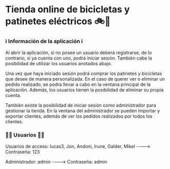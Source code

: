 # Tienda online de bicicletas y patinetes eléctricos 🚲🛴 
### ℹ️ Información de la aplicación ℹ️
Al abrir la aplicación, si no posee un usuario deberá registrarse, de lo contrario, si ya cuenta con uno, podrá iniciar sesión. También cabe la posibilidad de utilizar los usuarios anotados abajo. 

Una vez que haya iniciado sesión podrá comprar los patinetes y bicicletas que desee de manera personalizada. En el caso de querer ver o eliminar un pedido realizado, se podra llevar a cabo en la ventana principal de la aplicación. Además, los usuarios tienen la posibilidad de eliminar su propia cuenta. 

También existe la posibilidad de iniciar sesión como administrador para gestionar la tienda. En la ventana del administrador se pueden importar y exportar clientes, además de ver los pedidos realizados por todos los clientes.

### 👨‍💻 Usuarios 👩‍💻
Usuarios de acceso: lucas3, Jon, Andoni, Irune, Galder, Mikel  ---->  Contraseña: 123

Administrador: admin ----> Contraseña: admin
